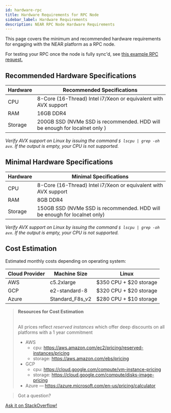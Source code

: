```yaml
---
id: hardware-rpc
title: Hardware Requirements for RPC Node
sidebar_label: Hardware Requirements
description: NEAR RPC Node Hardware Requirements
---
```


This page covers the minimum and recommended hardware requirements for engaging with the NEAR platform as a RPC node.

For testing your RPC once the node is fully sync'd, see [this example RPC request.](https://docs.near.org/docs/api/rpc#node-status)

## Recommended Hardware Specifications

| Hardware       |  Recommended Specifications                                               |
| -------------- | -----------------------------------------------------------------------   |
| CPU            | 8-Core (16-Thread) Intel i7/Xeon or equivalent with AVX support            |
| RAM            | 16GB DDR4                                                                 |
| Storage        | 200GB SSD (NVMe SSD is recommended. HDD will be enough for localnet only )|

_Verify AVX support on Linux by issuing the command ```$ lscpu | grep -oh  avx```. If the output is empty, your CPU is not supported._


## Minimal Hardware Specifications

| Hardware       |  Minimal Specifications                                                    |
| -------------- | -------------------------------------------------------------------------- |
| CPU            | 8-Core (16-Thread) Intel i7/Xeon or equivalent with AVX support             |
| RAM            | 8GB DDR4                                                                   |
| Storage        | 150GB SSD (NVMe SSD is recommended. HDD will be enough for localnet only)  |

_Verify AVX support on Linux by issuing the command ```$ lscpu | grep -oh  avx```. If the output is empty, your CPU is not supported._

## Cost Estimation

Estimated monthly costs depending on operating system:

| Cloud Provider | Machine Size    | Linux                  |
| -------------- | --------------- | ---------------------- |
| AWS            | c5.2xlarge      | $350 CPU + $20 storage |
| GCP            | e2-standard-8   | $320 CPU + $20 storage |
| Azure          | Standard_F8s_v2 | $280 CPU + $10 storage |

<blockquote class="info">
<strong>Resources for Cost Estimation</strong><br /><br />

All prices reflect *reserved instances* which offer deep discounts on all platforms with a 1 year commitment

- AWS
  - cpu: https://aws.amazon.com/ec2/pricing/reserved-instances/pricing
  - storage: https://aws.amazon.com/ebs/pricing
- GCP
  - cpu: https://cloud.google.com/compute/vm-instance-pricing
  - storage: https://cloud.google.com/compute/disks-image-pricing
- Azure — https://azure.microsoft.com/en-us/pricing/calculator

</blockquote>

>Got a question?
<a href="https://stackoverflow.com/questions/tagged/nearprotocol">
  <h8>Ask it on StackOverflow!</h8></a>
